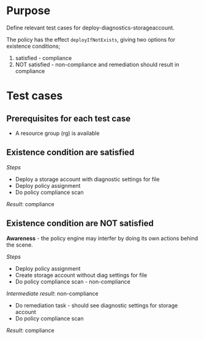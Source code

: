 # Purpose

Define relevant test cases for deploy-diagnostics-storageaccount.

The policy has the effect `deployIfNotExists`, giving two options for existence conditions;
1. satisfied - compliance
2. NOT satisfied -  non-compliance and remediation should result in compliance

# Test cases

## Prerequisites for each test case
- A resource group (rg) is available

## Existence condition are satisfied

*Steps*
- Deploy a storage account with diagnostic settings for file
- Deploy policy assignment
- Do policy compliance scan

*Result*: compliance

## Existence condition are NOT satisfied

**Awareness** - the policy engine may interfer by doing its own actions behind the scene.

*Steps*
- Deploy policy assignment
- Create storage account without diag settings for file
- Do policy compliance scan - non-compliance

*Intermediate result*: non-compliance

- Do remediation task - should see diagnostic settings for storage account
- Do policy compliance scan

*Result*: compliance